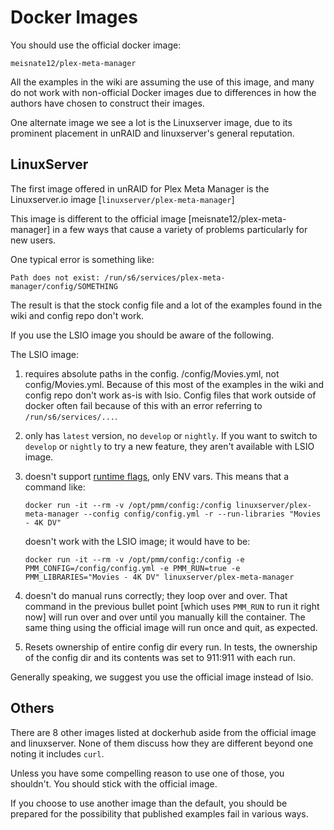 # Docker Images

You should use the official docker image:

```
meisnate12/plex-meta-manager
```

All the examples in the wiki are assuming the use of this image, and many do not work with non-official Docker images due to differences in how the authors have chosen to construct their images.

One alternate image we see a lot is the Linuxserver image, due to its prominent placement in unRAID and linuxserver's general reputation.

## LinuxServer

The first image offered in unRAID for Plex Meta Manager is the Linuxserver.io image [`linuxserver/plex-meta-manager`]

This image is different to the official image [meisnate12/plex-meta-manager] in a few ways that cause a variety of problems particularly for new users.

One typical error is something like:

```
Path does not exist: /run/s6/services/plex-meta-manager/config/SOMETHING
```

The result is that the stock config file and a lot of the examples found in the wiki and config repo don't work.

If you use the LSIO image you should be aware of the following.

The LSIO image:

1. requires absolute paths in the config. /config/Movies.yml, not config/Movies.yml. Because of this most of the examples in the wiki and config repo don't work as-is with lsio. Config files that work outside of docker often fail because of this with an error referring to `/run/s6/services/...`.

2. only has `latest` version, no `develop` or `nightly`. If you want to switch to `develop` or `nightly` to try a new feature, they aren't available with LSIO image.

3. doesn't support [runtime flags](../../essentials/environmental.md), only ENV vars. This means that a command like:

   ```
   docker run -it --rm -v /opt/pmm/config:/config linuxserver/plex-meta-manager --config config/config.yml -r --run-libraries "Movies - 4K DV"
   ```

   doesn't work with the LSIO image; it would have to be:

   ```
   docker run -it --rm -v /opt/pmm/config:/config -e PMM_CONFIG=/config/config.yml -e PMM_RUN=true -e PMM_LIBRARIES="Movies - 4K DV" linuxserver/plex-meta-manager
   ```

4. doesn't do manual runs correctly; they loop over and over. That command in the previous bullet point [which uses `PMM_RUN` to run it right now] will run over and over until you manually kill the container.  The same thing using the official image will run once and quit, as expected.

5. Resets ownership of entire config dir every run. In tests, the ownership of the config dir and its contents was set to 911:911 with each run.

Generally speaking, we suggest you use the official image instead of lsio.

## Others

There are 8 other images listed at dockerhub aside from the official image and linuxserver.  None of them discuss how they are different beyond one noting it includes `curl`.

Unless you have some compelling reason to use one of those, you shouldn't.  You should stick with the official image.

If you choose to use another image than the default, you should be prepared for the possibility that published examples fail in various ways.